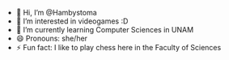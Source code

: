 - 👋 Hi, I’m @Hambystoma
- 👀 I’m interested in videogames :D
- 🌱 I’m currently learning Computer Sciences in UNAM
- 😄 Pronouns: she/her
- ⚡ Fun fact: I like to play chess here in the Faculty of Sciences

<!---
Hambystoma/Hambystoma is a ✨ special ✨ repository because its `README.md` (this file) appears on your GitHub profile.
You can click the Preview link to take a look at your changes.
--->
